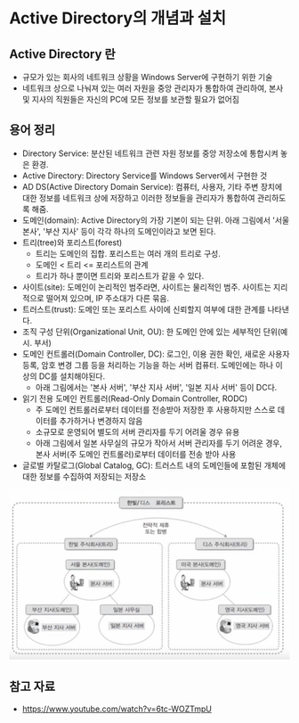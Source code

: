 # Active Directory의 개념과 설치 

## Active Directory 란

- 규모가 있는 회사의 네트워크 상황을 Windows Server에 구현하기 위한 기술
- 네트워크 상으로 나눠져 있는 여러 자원을 중앙 관리자가 통합하여 관리하여, 본사 및 지사의 직원들은 자신의 PC에 모든 정보를 보관할 필요가 없어짐

## 용어 정리

- Directory Service: 분산된 네트워크 관련 자원 정보를 중앙 저장소에 통합시켜 놓은 환경.
- Active Directory: Directory Service를 Windows Server에서 구현한 것
- AD DS(Active Directory Domain Service): 컴퓨터, 사용자, 기타 주변 장치에 대한 정보를 네트워크 상에 저장하고 이러한 정보들을 관리자가 통합하여 관리하도록 해줌.
- 도메인(domain): Active Directory의 가장 기본이 되는 단위. 아래 그림에서 '서울 본사', '부산 지사' 등이 각각 하나의 도메인이라고 보면 된다.
- 트리(tree)와 포리스트(forest)
	- 트리는 도메인의 집합. 포리스트는 여러 개의 트리로 구성.
	- 도메인 < 트리 <= 포리스트의 관계
	- 트리가 하나 뿐이면 트리와 포리스트가 같을 수 있다.
- 사이트(site): 도메인이 논리적인 범주라면, 사이트는 물리적인 범주. 사이트는 지리적으로 떨어져 있으며, IP 주소대가 다른 묶음.
- 트러스트(trust): 도메인 또는 포리스트 사이에 신뢰할지 여부에 대한 관계를 나타낸다.
- 조직 구성 단위(Organizational Unit, OU): 한 도메인 안에 있는 세부적인 단위(예시. 부서)
- 도메인 컨트롤러(Domain Controller, DC): 로그인, 이용 권한 확인, 새로운 사용자 등록, 암호 변경 그룹 등을 처리하는 기능을 하는 서버 컴퓨터. 도메인에는 하나 이상의 DC를 설치해야된다.
	- 아래 그림에서는 '본사 서버', '부산 지사 서버', '일본 지사 서버' 등이 DC다.
- 읽기 전용 도메인 컨트롤러(Read-Only Domain Controller, RODC)
	- 주 도메인 컨트롤러로부터 데이터를 전송받아 저장한 후 사용하지만 스스로 데이터를 추가하거나 변경하지 않음
	- 소규모로 운영되어 별도의 서버 관리자를 두기 어려울 경우 유용
	- 아래 그림에서 일본 사무실의 규모가 작아서 서버 관리자를 두기 어려운 경우, 본사 서버(주 도메인 컨트롤러)로부터 데이터를 전송 받아 사용
- 글로벌 카탈로그(Global Catalog, GC): 트러스트 내의 도메인들에 포함된 개체에 대한 정보를 수집하여 저장되는 저장소

![](assets/Pasted%20image%2020240503181146.png)




## 참고 자료 

- https://www.youtube.com/watch?v=6tc-WOZTmpU
